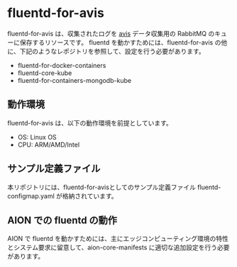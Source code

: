# fluentd-for-avis

fluentd-for-avis は、収集されたログを [avis](https://github.com/latonaio/avis) データ収集用の RabbitMQ のキューに保存するリソースです。
fluentd を動かすためには、fluentd-for-avis の他に、下記のようなレポジトリを参照して、設定を行う必要があります。  

* fluentd-for-docker-containers  
* fluentd-core-kube  
* fluentd-for-containers-mongodb-kube  

## 動作環境
fluentd-for-avis は、以下の動作環境を前提としています。  

* OS: Linux OS  
* CPU: ARM/AMD/Intel  

## サンプル定義ファイル

本リポジトリには、fluentd-for-avisとしてのサンプル定義ファイル fluentd-configmap.yaml が格納されています。  

## AION での fluentd の動作  
AION で fluentd を動かすためには、主にエッジコンピューティング環境の特性とシステム要求に留意して、aion-core-manifests に適切な追加設定を行う必要があります。  